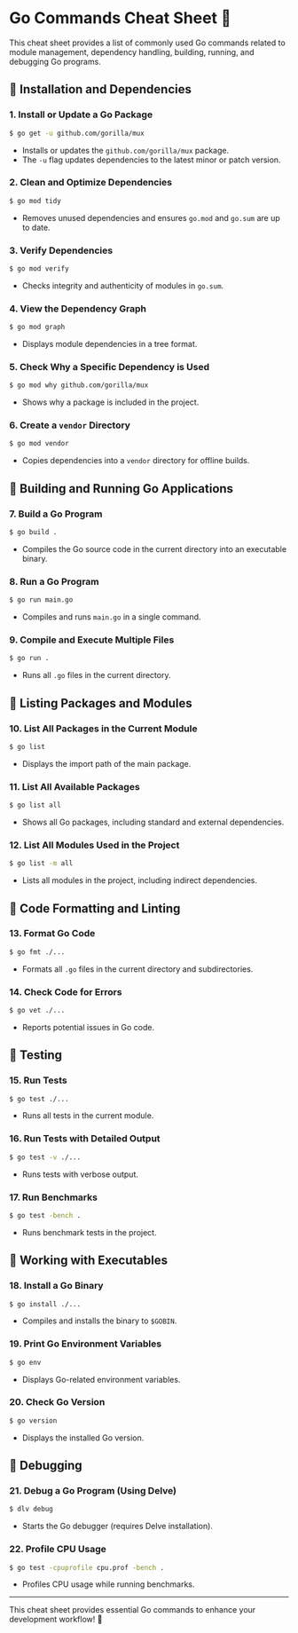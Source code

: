 # Go Commands Cheat Sheet 📌

This cheat sheet provides a list of commonly used Go commands related to module management, dependency handling, building, running, and debugging Go programs.

## 🔹 Installation and Dependencies

### 1. Install or Update a Go Package
```sh
$ go get -u github.com/gorilla/mux
```
- Installs or updates the `github.com/gorilla/mux` package.
- The `-u` flag updates dependencies to the latest minor or patch version.

### 2. Clean and Optimize Dependencies
```sh
$ go mod tidy
```
- Removes unused dependencies and ensures `go.mod` and `go.sum` are up to date.

### 3. Verify Dependencies
```sh
$ go mod verify
```
- Checks integrity and authenticity of modules in `go.sum`.

### 4. View the Dependency Graph
```sh
$ go mod graph
```
- Displays module dependencies in a tree format.

### 5. Check Why a Specific Dependency is Used
```sh
$ go mod why github.com/gorilla/mux
```
- Shows why a package is included in the project.

### 6. Create a `vendor` Directory
```sh
$ go mod vendor
```
- Copies dependencies into a `vendor` directory for offline builds.

## 🔹 Building and Running Go Applications

### 7. Build a Go Program
```sh
$ go build .
```
- Compiles the Go source code in the current directory into an executable binary.

### 8. Run a Go Program
```sh
$ go run main.go
```
- Compiles and runs `main.go` in a single command.

### 9. Compile and Execute Multiple Files
```sh
$ go run .
```
- Runs all `.go` files in the current directory.

## 🔹 Listing Packages and Modules

### 10. List All Packages in the Current Module
```sh
$ go list
```
- Displays the import path of the main package.

### 11. List All Available Packages
```sh
$ go list all
```
- Shows all Go packages, including standard and external dependencies.

### 12. List All Modules Used in the Project
```sh
$ go list -m all
```
- Lists all modules in the project, including indirect dependencies.

## 🔹 Code Formatting and Linting

### 13. Format Go Code
```sh
$ go fmt ./...
```
- Formats all `.go` files in the current directory and subdirectories.

### 14. Check Code for Errors
```sh
$ go vet ./...
```
- Reports potential issues in Go code.

## 🔹 Testing

### 15. Run Tests
```sh
$ go test ./...
```
- Runs all tests in the current module.

### 16. Run Tests with Detailed Output
```sh
$ go test -v ./...
```
- Runs tests with verbose output.

### 17. Run Benchmarks
```sh
$ go test -bench .
```
- Runs benchmark tests in the project.

## 🔹 Working with Executables

### 18. Install a Go Binary
```sh
$ go install ./...
```
- Compiles and installs the binary to `$GOBIN`.

### 19. Print Go Environment Variables
```sh
$ go env
```
- Displays Go-related environment variables.

### 20. Check Go Version
```sh
$ go version
```
- Displays the installed Go version.

## 🔹 Debugging

### 21. Debug a Go Program (Using Delve)
```sh
$ dlv debug
```
- Starts the Go debugger (requires Delve installation).

### 22. Profile CPU Usage
```sh
$ go test -cpuprofile cpu.prof -bench .
```
- Profiles CPU usage while running benchmarks.

---
This cheat sheet provides essential Go commands to enhance your development workflow! 🚀

